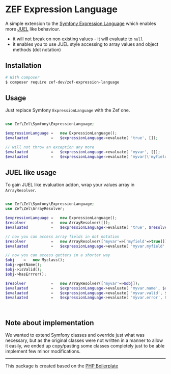 # ZEF Expression Language

A simple extension to the [Symfony Expression Language](https://github.com/symfony/expression-language) which enables more [JUEL](http://juel.sourceforge.net) like behaviour.

* it will not break on non existing values - it will evaluate to `null`
* it enables you to use JUEL style accessing to array values and object methods (dot notation)


## Installation

```bash
# With composer
$ composer require zef-dev/zef-expression-language
```


## Usage

Just replace Symfony `ExpressionLanguage` with the Zef one.

```php

use Zef\Zel\Symfony\ExpressionLanguage;

$expressionLanguage =   new ExpressionLanguage();
$evaluated          =   $expressionLanguage->evaluate( 'true', []);

// will not throw an exception any more
$evaluated          =   $expressionLanguage->evaluate( 'myvar', []);
$evaluated          =   $expressionLanguage->evaluate( 'myvar[\'myfield\']', ['myvar'=>[]]);

```

## JUEL like usage

To gain JUEL like evaluation addon, wrap your values array in `ArrayResolver`.

```php

use Zef\Zel\Symfony\ExpressionLanguage;
use Zef\Zel\ArrayResolver;

$expressionLanguage =   new ExpressionLanguage();
$resolver           =   new ArrayResolver([]);
$evaluated          =   $expressionLanguage->evaluate( 'true', $resolver->getValues());

// now you can access array fields in dot notation
$resolver           =   new ArrayResolver(['myvar'=>['myfield'=>true]]);
$evaluated          =   $expressionLanguage->evaluate( 'myvar.myfield', $resolver->getValues());

// now you can access getters in a shorter way
$obj    =   new Myclass();
$obj->getName();
$obj->isValid();
$obj->hasErrror();

$resolver           =   new ArrayResolver(['myvar'=>$obj]);
$evaluated          =   $expressionLanguage->evaluate( 'myvar.name', $resolver->getValues());
$evaluated          =   $expressionLanguage->evaluate( 'myvar.valid', $resolver->getValues());
$evaluated          =   $expressionLanguage->evaluate( 'myvar.error', $resolver->getValues());

        
```

## Note about implementation

We wanted to extend Symfony classes and override just what was necessary, but as the original classes were not written in a manner to allow it easily, we ended up copy/pasting some classes completely just to be able implement few minor modifications.




---
This package is created based on the [PHP Boilerplate](https://github.com/kreait/php-boilerplate)
